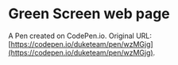 # Green Screen web page

A Pen created on CodePen.io. Original URL: [https://codepen.io/duketeam/pen/wzMGjg](https://codepen.io/duketeam/pen/wzMGjg).

